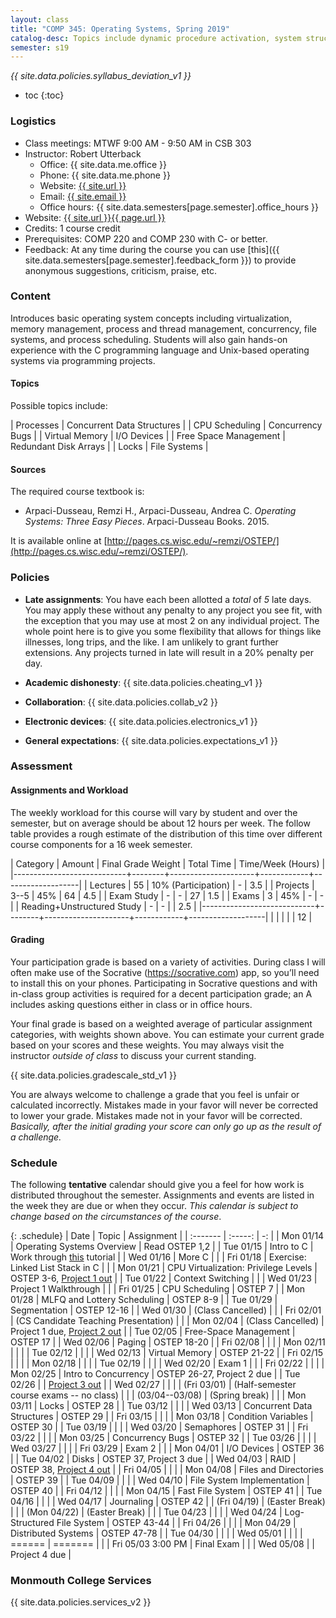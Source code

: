 ```yaml
---
layout: class
title: "COMP 345: Operating Systems, Spring 2019"
catalog-desc: Topics include dynamic procedure activation, system structure, memory management, process management, and recovery procedures.
semester: s19
---
```


*{{ site.data.policies.syllabus_deviation_v1 }}*

* toc
{:toc}

### Logistics

* Class meetings: MTWF 9:00 AM - 9:50 AM in CSB 303
* Instructor: Robert Utterback
  * Office: {{ site.data.me.office }}
  * Phone: {{ site.data.me.phone }}
  * Website: <a href="{{ site.url }}">{{ site.url }}</a>
  * Email: <a href="mailto:{{ site.email }}">{{ site.email }}</a>
  * Office hours: {{ site.data.semesters[page.semester].office_hours }}
* Website: <a href="{{ site.url }}{{ page.url }}">{{ site.url }}{{ page.url }}</a>
* Credits: 1 course credit
* Prerequisites: COMP 220 and COMP 230 with C- or better.
* Feedback: At any time during the course you can use
  [this]({{ site.data.semesters[page.semester].feedback_form }}) to provide
  anonymous suggestions, criticism, praise, etc.

### Content

Introduces basic operating system concepts including virtualization,
memory management, process and thread management, concurrency, file
systems, and process scheduling. Students will also gain hands-on
experience with the C programming language and Unix-based operating
systems via programming projects.

#### Topics

Possible topics include:

| Processes             | Concurrent Data Structures |
| CPU Scheduling        | Concurrency Bugs           |
| Virtual Memory        | I/O Devices                |
| Free Space Management | Redundant Disk Arrays      |
| Locks                 | File Systems               |

#### Sources

The required course textbook is:

* Arpaci-Dusseau, Remzi H., Arpaci-Dusseau, Andrea C. *Operating Systems: Three Easy Pieces*. Arpaci-Dusseau Books. 2015.

It is available online at
[http://pages.cs.wisc.edu/~remzi/OSTEP/](http://pages.cs.wisc.edu/~remzi/OSTEP/).

<!-- #### Student Learning Outcomes -->

### Policies

* **Late assignments**: You have each been allotted a *total* of *5*
late days. You may apply these without any penalty to any project you
see fit, with the exception that you may use at most 2 on any
individual project. The whole point here is to give you some
flexibility that allows for things like illnesses, long trips, and the
like. I am unlikely to grant further extensions. Any projects turned
in late will result in a 20% penalty per day.

* **Academic dishonesty**: {{ site.data.policies.cheating_v1 }}

* **Collaboration**: {{ site.data.policies.collab_v2 }}

* **Electronic devices**: {{ site.data.policies.electronics_v1 }}

* **General expectations**: {{ site.data.policies.expectations_v1 }}

### Assessment

#### Assignments and Workload

The weekly workload for this course will vary by student and over the
semester, but on average should be about 12 hours per week. The follow
table provides a rough estimate of the distribution of this time over
different course components for a 16 week semester.

| Category                   | Amount | Final Grade Weight  | Total Time | Time/Week (Hours) |
|----------------------------+--------+---------------------+------------+-------------------|
| Lectures                   |     55 | 10% (Participation) | -          |               3.5 |
| Projects                   |   3--5 | 45%                 | 64         |               4.5 |
| Exam Study                 |      - | -                   | 27         |               1.5 |
| Exams                      |      3 | 45%                 | -          |                 - |
| Reading+Unstructured Study |      - | -                   |            |               2.5 |
|----------------------------+--------+---------------------+------------+-------------------|
|                            |        |                     |            |                12 |

#### Grading

Your participation grade is based on a variety of activities. During
class I will often make use of the Socrative (https://socrative.com)
app, so you’ll need to install this on your phones. Participating in
Socrative questions and with in-class group activities is required for
a decent participation grade; an A includes asking questions either in
class or in office hours.

Your final grade is based on a weighted average of particular
assignment categories, with weights shown above. You can estimate your
current grade based on your scores and these weights. You may always
visit the instructor *outside of class* to discuss your current
standing.

{{ site.data.policies.gradescale_std_v1 }}

You are always welcome to challenge a grade that you feel is unfair or
calculated incorrectly. Mistakes made in your favor will never be
corrected to lower your grade. Mistakes made not in your favor will be
corrected. *Basically, after the initial grading your score can only
go up as the result of a challenge.*

### Schedule
The following **tentative** calendar should give you a feel for how
work is distributed throughout the semester. Assignments and events
are listed in the week they are due or when they occur. *This calendar
is subject to change based on the circumstances of the course*.

<!-- (let* ((start-date (org-read-date nil nil "2018-01-15")) -->
<!--        (end-date (org-read-date nil nil "2018-05-02")) -->
<!--        (days (list "Mon" "Tue" "Wed" "Fri")) -->
<!--        (current start-date)) -->
<!--   (while (string< current end-date) -->
<!--     (let* ((time (org-time-string-to-time current)) -->
<!--            (day (format-time-string "%a" time))) -->
<!--       (if (member day days) -->
<!--           (princ (concat (format-time-string "%a %m/%d" time) "\n")))) -->
<!--     (setq current (org-read-date nil nil "++1" nil (org-time-string-to-time current))))) -->

{: .schedule}
| Date              | Topic                                    | Assignment                                                         |
| :-------          | :-----:                                  | -:                                                                 |
| Mon 01/14         | Operating Systems Overview               | Read OSTEP 1,2                                                     |
| Tue 01/15         | Intro to C                               | Work through [this](https://www.w3schools.in/c-tutorial/) tutorial |
| Wed 01/16         | More C                                   |                                                                    |
| Fri 01/18         | Exercise: Linked List Stack in C         |                                                                    |
| Mon 01/21         | CPU Virtualization: Privilege Levels     | OSTEP 3-6, [Project 1 out](proj1.pdf)                              |
| Tue 01/22         | Context Switching                        |                                                                    |
| Wed 01/23         | Project 1 Walkthrough                    |                                                                    |
| Fri 01/25         | CPU Scheduling                           | OSTEP 7                                                            |
| Mon 01/28         | MLFQ and Lottery Scheduling              | OSTEP 8-9                                                          |
| Tue 01/29         | Segmentation                             | OSTEP 12-16                                                        |
| Wed 01/30         | (Class Cancelled)                        |                                                                    |
| Fri 02/01         | (CS Candidate Teaching Presentation)     |                                                                    |
| Mon 02/04         | (Class Cancelled)                        | Project 1 due, [Project 2 out](proj2.pdf)                          |
| Tue 02/05         | Free-Space Management                    | OSTEP 17                                                           |
| Wed 02/06         | Paging                                   | OSTEP 18-20                                                        |
| Fri 02/08         |                                          |                                                                    |
| Mon 02/11         |                                          |                                                                    |
| Tue 02/12         |                                          |                                                                    |
| Wed 02/13         | Virtual Memory                           | OSTEP 21-22                                                        |
| Fri 02/15         |                                          |                                                                    |
| Mon 02/18         |                                          |                                                                    |
| Tue 02/19         |                                          |                                                                    |
| Wed 02/20         | Exam 1                                   |                                                                    |
| Fri 02/22         |                                          |                                                                    |
| Mon 02/25         | Intro to Concurrency                     | OSTEP 26-27, Project 2 due                                         |
| Tue 02/26         |                                          | [Project 3 out](proj3.pdf)                                         |
| Wed 02/27         |                                          |                                                                    |
| (Fri 03/01)       | (Half-semester course exams -- no class) |                                                                    |
| (03/04--03/08)    | (Spring break)                           |                                                                    |
| Mon 03/11         | Locks                                    | OSTEP 28                                                           |
| Tue 03/12         |                                          |                                                                    |
| Wed 03/13         | Concurrent Data Structures               | OSTEP 29                                                           |
| Fri 03/15         |                                          |                                                                    |
| Mon 03/18         | Condition Variables                      | OSTEP 30                                                           |
| Tue 03/19         |                                          |                                                                    |
| Wed 03/20         | Semaphores                               | OSTEP 31                                                           |
| Fri 03/22         |                                          |                                                                    |
| Mon 03/25         | Concurrency Bugs                         | OSTEP 32                                                           |
| Tue 03/26         |                                          |                                                                    |
| Wed 03/27         |                                          |                                                                    |
| Fri 03/29         | Exam 2                                   |                                                                    |
| Mon 04/01         | I/O Devices                              | OSTEP 36                                                           |
| Tue 04/02         | Disks                                    | OSTEP 37, Project 3 due                                            |
| Wed 04/03         | RAID                                     | OSTEP 38, [Project 4 out](proj4.pdf)                               |
| Fri 04/05         |                                          |                                                                    |
| Mon 04/08         | Files and Directories                    | OSTEP 39                                                           |
| Tue 04/09         |                                          |                                                                    |
| Wed 04/10         | File System Implementation               | OSTEP 40                                                           |
| Fri 04/12         |                                          |                                                                    |
| Mon 04/15         | Fast File System                         | OSTEP 41                                                           |
| Tue 04/16         |                                          |                                                                    |
| Wed 04/17         | Journaling                               | OSTEP 42                                                           |
| (Fri 04/19)       | (Easter Break)                           |                                                                    |
| (Mon 04/22)       | (Easter Break)                           |                                                                    |
| Tue 04/23         |                                          |                                                                    |
| Wed 04/24         | Log-Structured File System               | OSTEP 43-44                                                        |
| Fri 04/26         |                                          |                                                                    |
| Mon 04/29         | Distributed Systems                      | OSTEP 47-78                                                        |
| Tue 04/30         |                                          |                                                                    |
| Wed 05/01         |                                          |                                                                    |
| ======            | =======                                  |                                                                    |
| Fri 05/03 3:00 PM | Final Exam                               |                                                                    |
| Wed 05/08         |                                          | Project 4 due                                                      |

### Monmouth College Services

{{ site.data.policies.services_v2 }}

<!-- Local Variables: -->
<!-- eval: (orgtbl-mode) -->
<!-- End: -->
